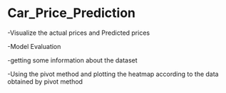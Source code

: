 # Car_Price_Prediction
-Visualize the actual prices and Predicted prices

-Model Evaluation

-getting some information about the dataset

-Using the pivot method and plotting the heatmap according to the data obtained by pivot method
